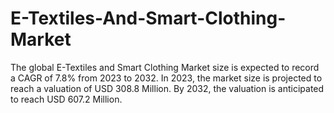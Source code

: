 # E-Textiles-And-Smart-Clothing-Market
The global E-Textiles and Smart Clothing Market size is expected to record a CAGR of 7.8% from 2023 to 2032. In 2023, the market size is projected to reach a valuation of USD 308.8 Million. By 2032, the valuation is anticipated to reach USD 607.2 Million.
